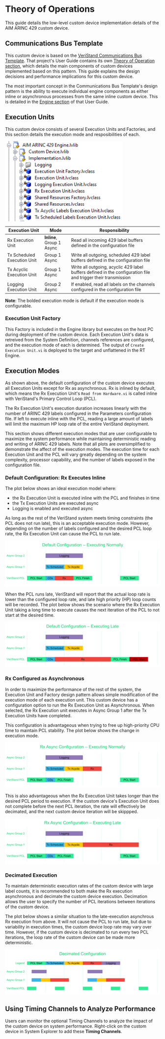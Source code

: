# Theory of Operations

This guide details the low-level custom device implementation details of the AIM ARINC 429 custom device.

## Communications Bus Template

This custom device is based on the [VeriStand Communications Bus Template](https://github.com/ni/niveristand-communications-bus-template). That project's User Guide contains its own [Theory of Operation section](https://github.com/ni/niveristand-communications-bus-template/blob/main/Docs/User%20Guide.md#theory-of-operation), which details the main components of custom devices implemented based on this pattern. This guide explains the design decisions and performance implications for this custom device.

The most important concept in the Communications Bus Template's design pattern is the ability to execute individual engine components as either inline or asynchronous processes from the same inline custom device. This is detailed in the [Engine section](https://github.com/ni/niveristand-communications-bus-template/blob/main/Docs/User%20Guide.md#engine) of that User Guide.

## Execution Units

This custom device consists of several Execution Units and Factories, and this section details the execution mode and resposibilities of each.

![EngineLibrary](Screenshots/EngineLibrary.PNG)

| Execution Unit | Mode | Responsibility |
| --- | --- | --- |
| Rx Execution Unit | **Inline**, Group 1 Async | Read all incoming 429 label buffers defined in the configuration file |
| Tx Scheduled Execution Unit | Group 1 Async | Write all outgoing, scheduled 429 label buffers defined in the configuration file |
| Tx Acyclic Execution Unit | Group 1 Async | Write all outgoing, acyclic 429 label buffers defined in the configuration file and trigger their transmission |
| Logging Execution Unit | Group 2 Async | If enabled, read all labels on the channels configured in the configuration file |

**Note**: The bolded execution mode is default if the execution mode is configurable.

### Execution Unit Factory

This Factory is included in the Engine library but executes on the host PC during deployment of the custom device. Each Execution Unit's data is retreived from the System Definition, channels references are configured, and the execution mode of each is determined. The output of `Create Execution Unit.vi` is deployed to the target and unflattened in the RT Engine.

## Execution Modes

As shown above, the default configuration of the custom device executes all Execution Units except for Rx as asynchronous. Rx is inlined by default, which means the Rx Execution Unit's `Read from Hardware.vi` is called inline with VeriStand's Primary Control Loop (PCL).

The Rx Execution Unit's execution duration increases linearly with the number of ARINC 429 labels configured in the Parameters configuration file. If left to execute inline with the PCL, reading a large amount of labels will limit the maximum HP loop rate of the entire VeriStand deployment.

This section shows different execution modes that are user configurable to maximize the system performance while maintaining deterministic reading and writing of ARINC 429 labels. Note that all plots are oversimplified to demonstrate the affect of the execution modes. The execution time for each Execution Unit and the PCL will vary greatly depending on the system complexity, processor capability, and the number of labels exposed in the configuration file.

### Default Configuration: Rx Executes Inline

The plot below shows an ideal execution model where:
- the Rx Execution Unit is executed inline with the PCL and finishes in time
- the Tx Execution Units are executed async
- Logging is enabled and executed async

As long as the rest of the VeriStand system meets timing constraints (the PCL does not run late), this is an acceptable execution mode. However, depending on the number of labels configured and the desired PCL loop rate, the Rx Execution Unit can cause the PCL to run late.

![DefaultNormal](Screenshots/DefaultNormal.PNG)

When the PCL runs late, VeriStand will report that the actual loop rate is lower than the configured loop rate, and late high priority (HP) loop counts will be recorded. The plot below shows the scenario where the Rx Execution Unit taking a long time to execute causes the next iteration of the PCL to not start at the desired time.

![DefaultLate](Screenshots/DefaultLate.PNG)

### Rx Configured as Asynchronous

In order to maximize the performance of the rest of the system, the Execution Unit and Factory design pattern allows simple modification of the execution mode of each execution unit. This custom device has a configuration option to run the Rx Execution Unit as Asynchronous. When selected, the Rx Execution unit executes in Async Group 1 after the Tx Execution Units have completed.

This configuration is advantageous when trying to free up high-priority CPU time to maintain PCL stability. The plot below shows the change in execution mode.

![AsyncNormal](Screenshots/AsyncNormal.PNG)

This is also advantageous when the Rx Execution Unit takes longer than the desired PCL period to execution. If the custom device's Execution Unit does not complete before the next PCL iteration, the rate will effectively be decimated, and the next custom device iteration will be skippped.

![AsyncLate](Screenshots/AsyncLate.PNG)

### Decimated Execution

To maintain deterministic execution rates of the custom device with large label counts, it is recommended to both make the Rx execution asynchronous and decimate the custom device execution. Decimation allows the user to specify the number of PCL iterations between iterations of the custom device.

The plot below shows a similar situation to the late-execution asynchrous Rx execution from above. It will not cause the PCL to run late, but due to variability in execution times, the custom device loop rate may vary over time. However, if the custom device is decimated to run every two PCL iterations, the loop rate of the custom device can be made more deterministic.

![Decimated](Screenshots/Decimated.PNG)

## Using Timing Channels to Analyze Performance

Users can monitor the optional Timing Channels to analyze the impact of the custom device on system performance. Right-click on the custom device in System Explorer to add these **Timing Channels**.
